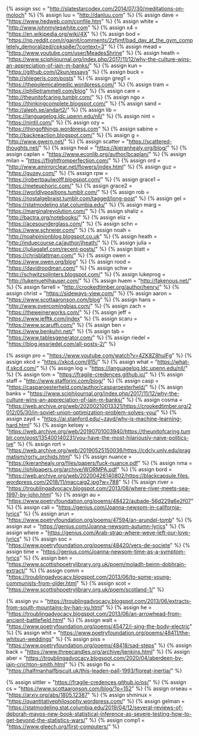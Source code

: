 {%	assign ssc = "http://slatestarcodex.com/2014/07/30/meditations-on-moloch"	%}
{%	assign luu = "http://danluu.com"					%}
{%	assign dave = "https://www.hedweb.com/confile.htm"					%}
{%	assign white = "http://www.johnmyleswhite.com"		%}
{%	assign x4 = "https://en.wikipedia.org/wiki/4X"	%}
{%	assign bod = "https://np.reddit.com/r/gainit/comments/2zfjmf/bad_day_at_the_gym_completely_demoralized/cpksp8e/?context=3"	%}
{%	assign mead = "https://www.youtube.com/user/MeadesShrine"		%}
{% assign heath = "https://www.sciphijournal.org/index.php/2017/11/12/why-the-culture-wins-an-appreciation-of-iain-m-banks/"		%}
{% assign kun = "https://github.com/j2kun/essays"		%}
{% assign buck = "http://shlegeris.com/posts"	%}
{% assign greg1 = "https://thepolemicalmedic.wordpress.com/"	%}
{% assign tram = "https://philiptrammell.com/blog"	%}
{% assign care = "http://theunitofcaring.tumblr.com/"	%}
{% assign ngo = "https://thinkingcomplete.blogspot.com/"	%}
{% assign sand = "http://aleph.se/andart2/"		%}
{% assign lib = "https://languagelog.ldc.upenn.edu/nll/"	%}
{% assign nint = "https://nintil.com/"	%}
{% assign ozy = "https://thingofthings.wordpress.com"	%}
{% assign sabine = "http://backreaction.blogspot.com/"	%}
{% assign g = "http://www.gwern.net/"	%}
{% assign scatter = "https://scattered-thoughts.net/"	%}
{% assign heal = "https://kieranhealy.org/blog/"	%}
{% assign caplan = "https://www.econlib.org/author/bcaplan/"	%}
{% assign milan = "https://flightfromperfection.com/"	%}
{% assign ord = "http://www.amirrorclear.net/flowers/index.html"	%}
{% assign guz = "https://guzey.com/"	%}
{% assign rpw = "https://robertpaulwolff.blogspot.com/"	%}
{% assign grace1 = "https://meteuphoric.com/"	%}
{% assign grace2 = "https://worldlypositions.tumblr.com/"	%}
{% assign rob = "https://nostalgebraist.tumblr.com/tagged/long-post"	%}
{% assign gel = "https://statmodeling.stat.columbia.edu/"	%}
{% assign marg = "https://marginalrevolution.com/"	%}
{% assign shaliz = "http://bactra.org/notebooks/"	%}
{% assign eliz = "https://acesounderglass.com/"	%}
{% assign schn = "https://www.schneier.com/"	%}
{% assign noah = "http://noahpinionblog.blogspot.co.uk"	%}
{% assign heath = "http://induecourse.ca/author/jheath/"	%}
{% assign julia = "https://juliagalef.com/recent-posts/"	%}
{% assign blatt = "https://chrisblattman.com/"	%}
{% assign owen = "https://www.owen.org/blog"	%}
{% assign rood = "https://davidroodman.com/"	%}
{% assign schw = "http://schwitzsplinters.blogspot.com/"	%}
{% assign lukeprog = "http://lukemuehlhauser.com/"	%}
{% assign huem = "http://fakenous.net/"	%}
{% assign farrell = "http://crookedtimber.org/author/henry/"	%}
{% assign christ = "https://sideways-view.com/"		%}
{% assign aaron = "https://www.scottaaronson.com/blog"		%}
{% assign hans = "http://www.overcomingbias.com/"		%}
{% assign zach = "https://theweinerworks.com/"		%}
{% assign jeff = "https://www.jefftk.com/index"		%}
{% assign scaru = "https://www.scaruffi.com/"		%}
{% assign ben = "https://www.benkuhn.net/"		%}
{% assign tab = "https://www.tablesgenerator.com/"	%}
{% assign riedel = "https://blog.jessriedel.com/all-posts-2/"		%}

{% assign pro = "https://www.youtube.com/watch?v=4ZK8Z8hulFg"		%}
{% assign xkcd = "https://xkcd.com/915/"		%}
{% assign what = "https://what-if.xkcd.com/"	%}
{% assign log = "https://languagelog.ldc.upenn.edu/nll/"		%}
{% assign tom = "https://fragile-credences.github.io/"		%}
{% assign staff = "http://www.stafforini.com/blog/"		%}
{% assign casp = "https://casparoesterheld.com/author/casparoesterheld/"	%}
{%  	assign banks = "https://www.sciphijournal.org/index.php/2017/11/12/why-the-culture-wins-an-appreciation-of-iain-m-banks/"	%}
{%  	assign cosma = "https://web.archive.org/web/20200210013321/https://crookedtimber.org/2012/05/30/in-soviet-union-optimization-problem-solves-you/"       %}
{%  	assign zayd = "https://ai.stanford.edu/~zayd/why-is-machine-learning-hard.html"		%}
{%		assign kelsey = "https://web.archive.org/web/20190701003940/https://theunitofcaring.tumblr.com/post/135400140231/you-have-the-most-hilariously-naive-politics-ive"	%}
{%		assign rort = "https://web.archive.org/web/20190525150036/https://cdclv.unlv.edu/pragmatism/rorty_orchids.html"		%}
{%		assign nuance = "https://kieranhealy.org/files/papers/fuck-nuance.pdf"		%}
{%		assign nma = "https://philpapers.org/archive/WORMPA.pdf"		%}
{%		assign bord = "https://web.archive.org/web/20200426140802/https://blackcapsule.files.wordpress.com/2018/11/maccaig2.jpg?w=788"		%}
{%		assign river = "https://troublingadvocacy.blogspot.com/2013/08/where-river-meets-sea-1997-by-john.html"		%}
{%		assign au = "https://www.poetryfoundation.org/poems/48422/aubade-56d229a6e2f07"		%}
{%		assign cali = "https://genius.com/Joanna-newsom-in-california-lyrics"		%}
{%		assign arun = "https://www.poetryfoundation.org/poems/47594/an-arundel-tomb"		%}
{%		assign aut = "https://genius.com/Joanna-newsom-autumn-lyrics"		%}
{%		assign where = "https://genius.com/Arab-strap-where-weve-left-our-love-lyrics"		%}
{%		assign soc = "https://www.poetryfoundation.org/poems/48420/vers-de-societe"		%}
{%		assign time = "https://genius.com/Joanna-newsom-time-as-a-symptom-lyrics"		%}
{%		assign ben = "https://www.scottishpoetrylibrary.org.uk/poem/moladh-beinn-dobhrain-extract/"		%}
{%		assign comm = "https://troublingadvocacy.blogspot.com/2013/06/to-some-young-communists-from-older.html"		%}
{%		assign scot = "https://www.scottishpoetrylibrary.org.uk/poem/scotland-1/"		%}

{%		assign yu = "https://troublingadvocacy.blogspot.com/2013/06/extracts-from-south-mountains-by-han-yu.html"		%}
{%		assign he = "https://troublingadvocacy.blogspot.com/2013/06/an-arrowhead-from-ancient-battlefield.html"		%}
{%		assign walt = "https://www.poetryfoundation.org/poems/45472/i-sing-the-body-electric"		%}
{%		assign whit = "https://www.poetryfoundation.org/poems/48411/the-whitsun-weddings"		%}
{%		assign piss = "https://www.poetryfoundation.org/poems/48418/sad-steps"		%}
{%		assign back = "https://www.threecandles.org/archive/ljenkins.html"		%}
{%		assign aber = "https://troublingadvocacy.blogspot.com/2020/04/aberdeen-by-iain-crichton-smith.html"		%}
{%		assign flo = "https://halfmanhalfbiscuit.uk/this-leaden-pall-1993/floreat-inertia/"		%}


{%		assign sittler = "https://fragile-credences.github.io/ps/"				%}
{%		assign cs = "https://www.scottaaronson.com/blog/?p=152"					%}
{%		assign orseau = "https://arxiv.org/abs/1805.12387"		%}
{%		assign shminux = "https://quantitativephilosophy.wordpress.com/"		%}
{%		assign gelman = "https://statmodeling.stat.columbia.edu/2019/04/12/several-reviews-of-deborah-mayos-new-book-statistical-inference-as-severe-testing-how-to-get-beyond-the-statistics-wars/"	%}
{%		assign comp1 = "https://www.gleech.org/first-computers/"		%}
